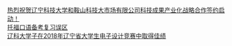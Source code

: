   
[热烈祝贺辽宁科技大学和鞍山科技大市场有限公司科技成果产业化战略合作签约启动！](http://www.dianyue.me/archives/339/4ynt1w8frbksq33x/)  
[托福口语备考复习误区](http://www.dianyue.me/archives/144/32ayvj0vtolc6go7/)  
[辽科大学子在2018年辽宁省大学生电子设计竞赛中取得佳绩](http://www.dianyue.me/archives/326/pyemh7k18svmc1l4/)